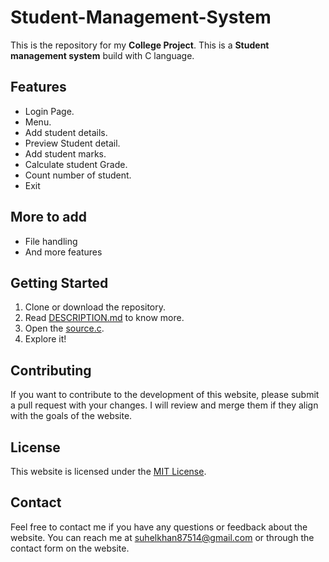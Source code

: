 # Student-Management-System

This is the repository for my **College Project**. This is a **Student management system** build with C language.

## Features
-  Login Page. 
- Menu.
- Add student details. 
- Preview Student detail.
- Add student marks.
- Calculate student Grade.
- Count number of student. 
- Exit

## More to add
- File handling 
- And more features 


## Getting Started
1. Clone or download the repository.
2. Read [DESCRIPTION.md](https://github.com/CodeForFun26/Student-Management-System/blob/main/DESCRIPTION.md) to know more.
3. Open the [source.c](https://github.com/CodeForFun26/Student-Management-System/blob/main/source.c).
4. Explore it!

## Contributing
If you want to contribute to the development of this website, please submit a pull request with your changes. I will review and merge them if they align with the goals of the website.

## License
This website is licensed under the [MIT License](https://github.com/CodeForFun26/Student-Management-System/blob/main/LICENSE).

## Contact
Feel free to contact me if you have any questions or feedback about the website. You can reach me at [suhelkhan87514@gmail.com](mailto:suhelkhan87514@gmail.com) or through the contact form on the website.
